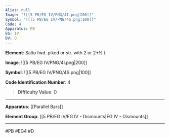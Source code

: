 ```yaml
---
Alias: null
Image: "![[5 PB/EG IV/PNG/4I.png|200]]"
Symbol: "![[5 PB/EG IV/PNG/4S.png|100]]"
Code: 4
Apparatus: PB
EG: IV
DV: D
---
```

**Element**: Salto fwd. piked or str. with 2 or 2+1⁄2 t.

**Image**:
![[5 PB/EG IV/PNG/4I.png|200]]

**Symbol**:
![[5 PB/EG IV/PNG/4S.png|100]]

**Code Identification Number**: 4

>**Difficulty Value**: D

___
**Apparatus**: [[Parallel Bars]]

**Element Group**: [[5 PB/EG IV/EG IV - Dismounts|EG IV - Dismounts]]
___
#PB #EG4 #D
